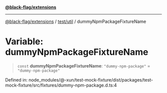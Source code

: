 [**@black-flag/extensions**](../../../README.md)

***

[@black-flag/extensions](../../../README.md) / [test/util](../README.md) / dummyNpmPackageFixtureName

# Variable: dummyNpmPackageFixtureName

> `const` **dummyNpmPackageFixtureName**: `"dummy-npm-package"` = `"dummy-npm-package"`

Defined in: node\_modules/@-xun/test-mock-fixture/dist/packages/test-mock-fixture/src/fixtures/dummy-npm-package.d.ts:4

